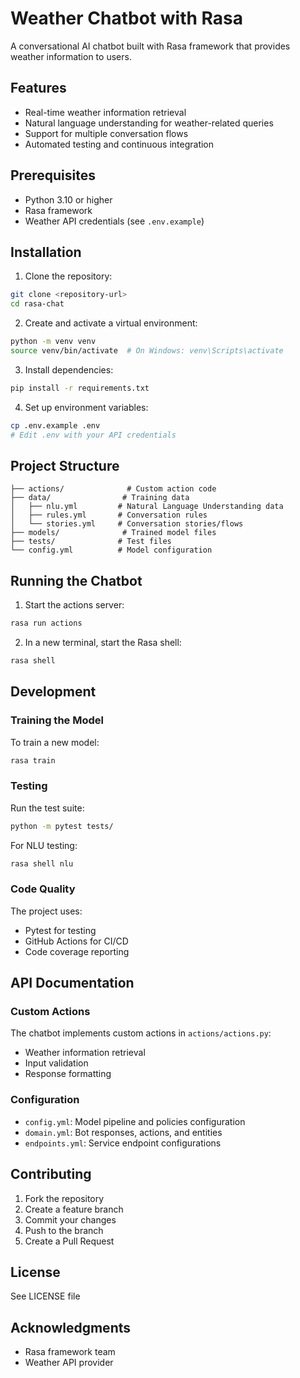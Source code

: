 # Weather Chatbot with Rasa

A conversational AI chatbot built with Rasa framework that provides weather information to users.

## Features

- Real-time weather information retrieval
- Natural language understanding for weather-related queries
- Support for multiple conversation flows
- Automated testing and continuous integration

## Prerequisites

- Python 3.10 or higher
- Rasa framework
- Weather API credentials (see `.env.example`)

## Installation

1. Clone the repository:
```bash
git clone <repository-url>
cd rasa-chat
```

2. Create and activate a virtual environment:
```bash
python -m venv venv
source venv/bin/activate  # On Windows: venv\Scripts\activate
```

3. Install dependencies:
```bash
pip install -r requirements.txt
```

4. Set up environment variables:
```bash
cp .env.example .env
# Edit .env with your API credentials
```

## Project Structure

```
├── actions/              # Custom action code
├── data/                # Training data
│   ├── nlu.yml         # Natural Language Understanding data
│   ├── rules.yml       # Conversation rules
│   └── stories.yml     # Conversation stories/flows
├── models/              # Trained model files
├── tests/              # Test files
└── config.yml          # Model configuration
```

## Running the Chatbot

1. Start the actions server:
```bash
rasa run actions
```

2. In a new terminal, start the Rasa shell:
```bash
rasa shell
```

## Development

### Training the Model

To train a new model:
```bash
rasa train
```

### Testing

Run the test suite:
```bash
python -m pytest tests/
```

For NLU testing:
```bash
rasa shell nlu
```

### Code Quality

The project uses:
- Pytest for testing
- GitHub Actions for CI/CD
- Code coverage reporting

## API Documentation

### Custom Actions

The chatbot implements custom actions in `actions/actions.py`:
- Weather information retrieval
- Input validation
- Response formatting

### Configuration

- `config.yml`: Model pipeline and policies configuration
- `domain.yml`: Bot responses, actions, and entities
- `endpoints.yml`: Service endpoint configurations

## Contributing

1. Fork the repository
2. Create a feature branch
3. Commit your changes
4. Push to the branch
5. Create a Pull Request

## License

See LICENSE file

## Acknowledgments

- Rasa framework team
- Weather API provider